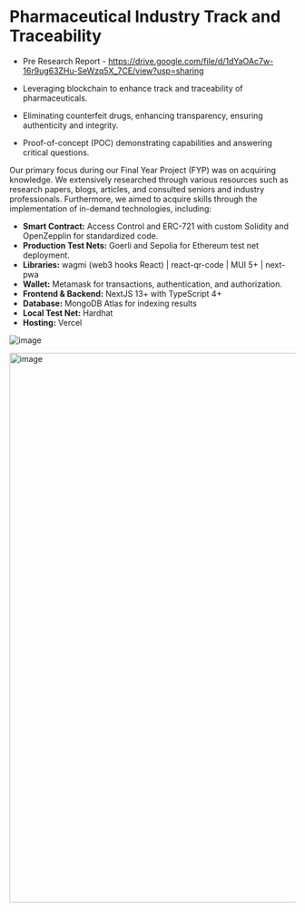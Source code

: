 # Pharmaceutical Industry Track and Traceability

- Pre Research Report - https://drive.google.com/file/d/1dYaOAc7w-16r9ug63ZHu-SeWzq5X_7CE/view?usp=sharing

- Leveraging blockchain to enhance track and traceability of pharmaceuticals.
- Eliminating counterfeit drugs, enhancing transparency, ensuring authenticity and integrity.
- Proof-of-concept (POC) demonstrating capabilities and answering critical questions.

Our primary focus during our Final Year Project (FYP) was on acquiring knowledge. We extensively researched through various resources such as research papers, blogs, articles, and consulted seniors and industry professionals. Furthermore, we aimed to acquire skills through the implementation of in-demand technologies, including:

- **Smart Contract:** Access Control and ERC-721 with custom Solidity and OpenZepplin for standardized code.
- **Production Test Nets:** Goerli and Sepolia for Ethereum test net deployment.
- **Libraries:** wagmi (web3 hooks React) | react-qr-code | MUI 5+ | next-pwa
- **Wallet:** Metamask for transactions, authentication, and authorization.
- **Frontend & Backend:** NextJS 13+ with TypeScript 4+
- **Database:** MongoDB Atlas for indexing results
- **Local Test Net:** Hardhat
- **Hosting:** Vercel

![image](https://github.com/smyaseen/Blockchain-Integrated-Pharmaceutical-Supply-Chain-Track-Traceability/assets/37702376/cb4d8237-5a1c-462f-a871-8f5c07b0ff7b)

<img width="969" alt="image" src="https://github.com/smyaseen/Blockchain-Integrated-Pharmaceutical-Supply-Chain-Track-Traceability/assets/37702376/e7858936-80e0-42e5-9c22-ccdabb174d78">


